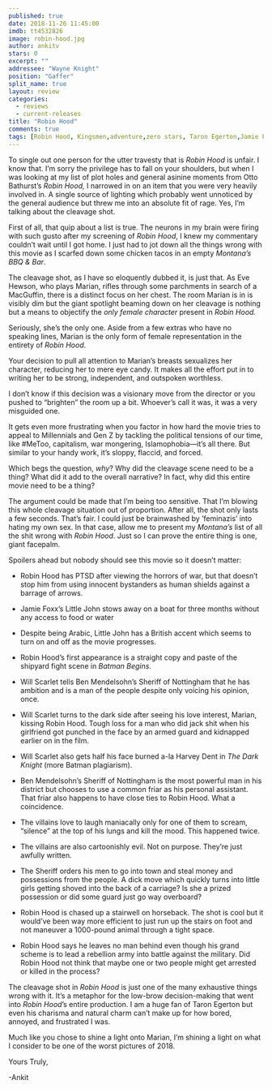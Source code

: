 ```yaml
---
published: true
date: 2018-11-26 11:45:00
imdb: tt4532826
image: robin-hood.jpg
author: ankitv
stars: 0
excerpt: ""
addressee: "Wayne Knight"
position: "Gaffer"
split_name: true
layout: review
categories: 
  - reviews
  - current-releases
title: "Robin Hood"
comments: true
tags: [Robin Hood, Kingsmen,adventure,zero stars, Taron Egerton,Jamie Foxx]
---
```

To single out one person for the utter travesty that is _Robin Hood_ is unfair. I know that. I’m sorry the privilege has to fall on your shoulders, but when I was looking at my list of plot holes and general asinine moments from Otto Bathurst’s _Robin Hood,_ I narrowed in on an item that you were very heavily involved in. A single source of lighting which probably went unnoticed by the general audience but threw me into an absolute fit of rage. Yes, I’m talking about the cleavage shot.

First of all, that quip about a list is true. The neurons in my brain were firing with such gusto after my screening of _Robin Hood_, I knew my commentary couldn’t wait until I got home. I just had to jot down all the things wrong with this movie as I scarfed down some chicken tacos in an empty _Montana’s BBQ & Bar_.

The cleavage shot, as I have so eloquently dubbed it, is just that. As Eve Hewson, who plays Marian, rifles through some parchments in search of a MacGuffin, there is a distinct focus on her chest. The room Marian is in is visibly dim but the giant spotlight beaming down on her cleavage is nothing but a means to objectify the _only female character_ present in _Robin Hood._

Seriously, she’s the only one. Aside from a few extras who have no speaking lines, Marian is the only form of female representation in the entirety of _Robin Hood_.

Your decision to pull all attention to Marian’s breasts sexualizes her character, reducing her to mere eye candy. It makes all the effort put in to writing her to be strong, independent, and outspoken worthless.

I don’t know if this decision was a visionary move from the director or you pushed to “brighten” the room up a bit. Whoever’s call it was, it was a very misguided one.

It gets even more frustrating when you factor in how hard the movie tries to appeal to Millennials and Gen Z by tackling the political tensions of our time, like #MeToo, capitalism, war mongering, Islamophobia—it’s all there. But similar to your handy work, it’s sloppy, flaccid, and forced.

Which begs the question, _why_? Why did the cleavage scene need to be a thing? What did it add to the overall narrative? In fact, why did this entire movie need to be a thing?

The argument could be made that I’m being too sensitive. That I’m blowing this whole cleavage situation out of proportion. After all, the shot only lasts a few seconds. That’s fair. I could just be brainwashed by ’feminazis’ into hating my own sex. In that case, allow me to present my _Montana’s_ list of all the shit wrong with _Robin Hood_. Just so I can prove the entire thing is one, giant facepalm.

Spoilers ahead but nobody should see this movie so it doesn’t matter:

- Robin Hood has PTSD after viewing the horrors of war, but that doesn’t stop him from using innocent bystanders as human shields against a barrage of arrows.

- Jamie Foxx’s Little John stows away on a boat for three months without any access to food or water

- Despite being Arabic, Little John has a British accent which seems to turn on and off as the movie progresses.

- Robin Hood’s first appearance is a straight copy and paste of the shipyard fight scene in _Batman Begins._

- Will Scarlet tells Ben Mendelsohn’s Sheriff of Nottingham that he has ambition and is a man of the people despite only voicing his opinion, once.

- Will Scarlet turns to the dark side after seeing his love interest, Marian, kissing Robin Hood. Tough loss for a man who did jack shit when his girlfriend got punched in the face by an armed guard and kidnapped earlier on in the film.

- Will Scarlet also gets half his face burned a-la Harvey Dent in _The Dark Knight_ (more Batman plagiarism).

- Ben Mendelsohn’s Sheriff of Nottingham is the most powerful man in his district but chooses to use a common friar as his personal assistant. That friar also happens to have close ties to Robin Hood. What a coincidence.

- The villains love to laugh maniacally only for one of them to scream, “silence” at the top of his lungs and kill the mood. This happened twice.

- The villains are also cartoonishly evil. Not on purpose. They’re just awfully written.

- The Sheriff orders his men to go into town and steal money and possessions from the people. A dick move which quickly turns into little girls getting shoved into the back of a carriage? Is she a prized possession or did some guard just go way overboard?

- Robin Hood is chased up a stairwell on horseback. The shot is cool but it would’ve been way more efficient to just run up the stairs on foot and not maneuver a 1000-pound animal through a tight space.

- Robin Hood says he leaves no man behind even though his grand scheme is to lead a rebellion army into battle against the military. Did Robin Hood not think that maybe one or two people might get arrested or killed in the process?

The cleavage shot in _Robin Hood_ is just one of the many exhaustive things wrong with it. It’s a metaphor for the low-brow decision-making that went into _Robin Hood_’s entire production. I am a huge fan of Taron Egerton but even his charisma and natural charm can’t make up for how bored, annoyed, and frustrated I was.

Much like you chose to shine a light onto Marian, I’m shining a light on what I consider to be one of the worst pictures of 2018.

Yours Truly,

-Ankit
